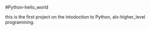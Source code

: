 #Python-hello_world

this is the first project on the intodoction to Python, alx-higher_level programming.

